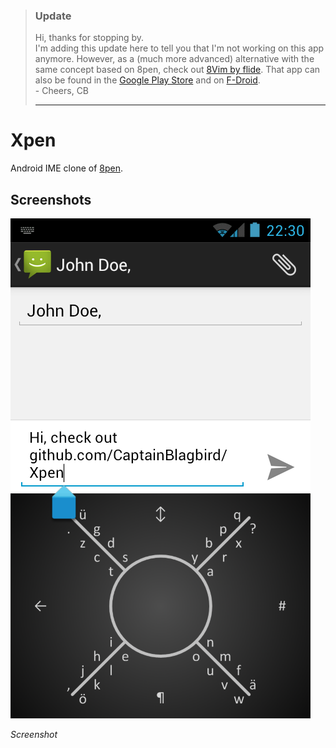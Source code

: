> ### Update
>
> Hi, thanks for stopping by.  
> I'm adding this update here to tell you that I'm not working on this app anymore. However, as a (much more advanced) alternative with the same concept based on 8pen, check out [8Vim by flide](/flide/8VIM). That app can also be found in the [Google Play Store](https://play.google.com/store/apps/details?id=inc.flide.vi8) and on [F-Droid](https://f-droid.org/de/packages/inc.flide.vi8/).  
> \- Cheers, CB
>
> ---

Xpen
====

Android IME clone of [8pen](http://www.8pen.com/).

Screenshots
-----------
![Screenshot](/etc/screenshot.png "Screenshot")

_Screenshot_
